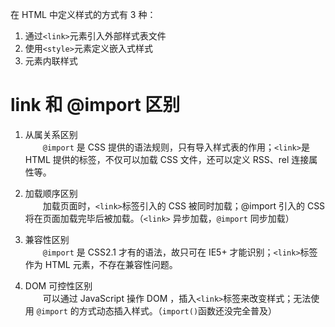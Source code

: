在 HTML 中定义样式的方式有 3 种：
  1. 通过`<link>`元素引入外部样式表文件
  2. 使用`<style>`元素定义嵌入式样式
  3. 元素内联样式

# link 和 @import 区别

1. 从属关系区别  
　　`@import` 是 CSS 提供的语法规则，只有导入样式表的作用；`<link>`是 HTML 提供的标签，不仅可以加载 CSS 文件，还可以定义 RSS、rel 连接属性等。

2. 加载顺序区别  
　　加载页面时，`<link>`标签引入的 CSS 被同时加载；@import 引入的 CSS 将在页面加载完毕后被加载。（`<link>` 异步加载，`@import` 同步加载）

3. 兼容性区别  
　　`@import` 是 CSS2.1 才有的语法，故只可在 IE5+ 才能识别；`<link>`标签作为 HTML 元素，不存在兼容性问题。

4. DOM 可控性区别  
　　可以通过 JavaScript 操作 DOM ，插入`<link>`标签来改变样式；无法使用 `@import` 的方式动态插入样式。（`import()`函数还没完全普及）
